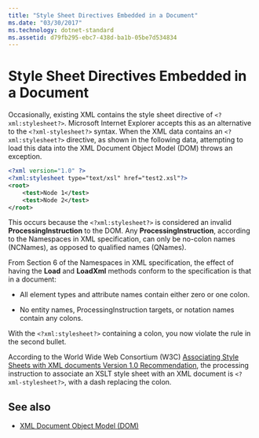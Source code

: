 ```yaml
---
title: "Style Sheet Directives Embedded in a Document"
ms.date: "03/30/2017"
ms.technology: dotnet-standard
ms.assetid: d79fb295-ebc7-438d-ba1b-05be7d534834
---
```

# Style Sheet Directives Embedded in a Document

Occasionally, existing XML contains the style sheet directive of `<?xml:stylesheet?>`. Microsoft Internet Explorer accepts this as an alternative to the `<?xml-stylesheet?>` syntax. When the XML data contains an `<?xml:stylesheet?>` directive, as shown in the following data, attempting to load this data into the XML Document Object Model (DOM) throws an exception.

```xml
<?xml version="1.0" ?>
<?xml:stylesheet type="text/xsl" href="test2.xsl"?>
<root>
    <test>Node 1</test>
    <test>Node 2</test>
</root>
```

This occurs because the `<?xml:stylesheet?>` is considered an invalid **ProcessingInstruction** to the DOM. Any **ProcessingInstruction**, according to the Namespaces in XML specification, can only be no-colon names (NCNames), as opposed to qualified names (QNames).

From Section 6 of the Namespaces in XML specification, the effect of having the **Load** and **LoadXml** methods conform to the specification is that in a document:

- All element types and attribute names contain either zero or one colon.

- No entity names, ProcessingInstruction targets, or notation names contain any colons.

With the `<?xml:stylesheet?>` containing a colon, you now violate the rule in the second bullet.

According to the World Wide Web Consortium (W3C) [Associating Style Sheets with XML documents Version 1.0 Recommendation](https://www.w3.org/TR/xml-stylesheet/),  the processing instruction to associate an XSLT style sheet with an XML document is `<?xml-stylesheet?>`, with a dash replacing the colon.

## See also

- [XML Document Object Model (DOM)](xml-document-object-model-dom.md)
